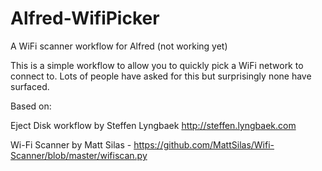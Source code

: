 # Alfred-WifiPicker
A WiFi scanner workflow for Alfred (not working yet)

This is a simple workflow to allow you to quickly pick a WiFi network to connect to. Lots of people have asked for this
but surprisingly none have surfaced.

Based on:

Eject Disk workflow by Steffen Lyngbaek http://steffen.lyngbaek.com

Wi-Fi Scanner by Matt Silas - https://github.com/MattSilas/Wifi-Scanner/blob/master/wifiscan.py
